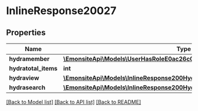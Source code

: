 # InlineResponse20027

## Properties
Name | Type | Description | Notes
------------ | ------------- | ------------- | -------------
**hydramember** | [**\EmonsiteApi\Models\UserHasRoleE0ac26c03ac9034d16aff17dd49124c2Jsonld[]**](UserHasRoleE0ac26c03ac9034d16aff17dd49124c2Jsonld.md) |  | 
**hydratotal_items** | **int** |  | [optional] 
**hydraview** | [**\EmonsiteApi\Models\InlineResponse200Hydraview**](InlineResponse200Hydraview.md) |  | [optional] 
**hydrasearch** | [**\EmonsiteApi\Models\InlineResponse200Hydrasearch**](InlineResponse200Hydrasearch.md) |  | [optional] 

[[Back to Model list]](../../README.md#documentation-for-models) [[Back to API list]](../../README.md#documentation-for-api-endpoints) [[Back to README]](../../README.md)

